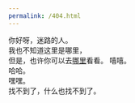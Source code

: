 ```yaml
---
permalink: /404.html
---
```

你好呀，迷路的人。  
我也不知道这里是哪里，  
但是，也许你可以去[哪里](aso-ljh.github.io/mypage)看看。 
嘻嘻。  
哈哈。  
嘿嘿。  
找不到了，什么也找不到了。  
